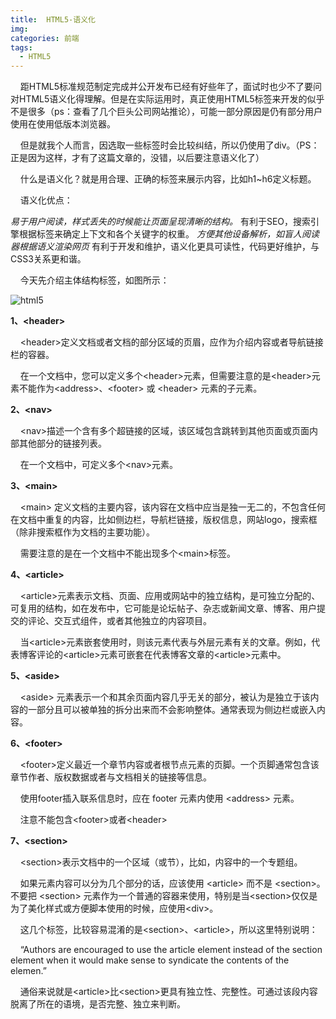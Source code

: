 ```yaml
---
title:  HTML5-语义化
img: 
categories: 前端
tags:
  - HTML5
---
```


  <p>&nbsp; &nbsp; 距HTML5标准规范制定完成并公开发布已经有好些年了，面试时也少不了要问对HTML5语义化得理解。但是在实际运用时，真正使用HTML5标签来开发的似乎不是很多（ps：查看了几个巨头公司网站推论），可能一部分原因是仍有部分用户使用在使用低版本浏览器。</p>
  <p>&nbsp; &nbsp; 但是就我个人而言，因选取一些标签时会比较纠结，所以仍使用了div。（PS：正是因为这样，才有了这篇文章的，没错，以后要注意语义化了）</p>
  <p>&nbsp; &nbsp; 什么是语义化？就是用合理、正确的标签来展示内容，比如h1~h6定义标题。</p>
  <p>&nbsp; &nbsp; 语义化优点：</p>
  <p><em>   易于用户阅读，样式丢失的时候能让页面呈现清晰的结构。
</em>   有利于SEO，搜索引擎根据标签来确定上下文和各个关键字的权重。
<em>   方便其他设备解析，如盲人阅读器根据语义渲染网页
</em>   有利于开发和维护，语义化更具可读性，代码更好维护，与CSS3关系更和谐。 </p>
  <p>&nbsp; &nbsp; 今天先介绍主体结构标签，如图所示：</p>
  <p><img src="http://www.daqianduan.com/wp-content/uploads/2018/03/html5.png" alt="html5"></p>
  <p><strong>1、&lt;header&gt;</strong></p>
  <p>&nbsp; &nbsp; &lt;header&gt;定义文档或者文档的部分区域的页眉，应作为介绍内容或者导航链接栏的容器。</p>
  <p>&nbsp; &nbsp; 在一个文档中，您可以定义多个&lt;header&gt;元素，但需要注意的是&lt;header&gt;元素不能作为&lt;address&gt;、&lt;footer&gt; 或 &lt;header&gt; 元素的子元素。</p>
  <p><strong>2、&lt;nav&gt;</strong></p>
  <p>&nbsp; &nbsp; &lt;nav&gt;描述一个含有多个超链接的区域，该区域包含跳转到其他页面或页面内部其他部分的链接列表。</p>
  <p>&nbsp; &nbsp; 在一个文档中，可定义多个&lt;nav&gt;元素。</p>
  <p><strong>3、&lt;main&gt;</strong></p>
  <p>&nbsp; &nbsp; &lt;main&gt; 定义文档的主要内容，该内容在文档中应当是独一无二的，不包含任何在文档中重复的内容，比如侧边栏，导航栏链接，版权信息，网站logo，搜索框（除非搜索框作为文档的主要功能）。</p>
  <p>&nbsp; &nbsp; 需要注意的是在一个文档中不能出现多个&lt;main&gt;标签。</p>
  <p><strong>4、&lt;article&gt;</strong></p>
  <p>&nbsp; &nbsp; &lt;article&gt;元素表示文档、页面、应用或网站中的独立结构，是可独立分配的、可复用的结构，如在发布中，它可能是论坛帖子、杂志或新闻文章、博客、用户提交的评论、交互式组件，或者其他独立的内容项目。</p>
  <p>&nbsp; &nbsp; 当&lt;article&gt;元素嵌套使用时，则该元素代表与外层元素有关的文章。例如，代表博客评论的&lt;article&gt;元素可嵌套在代表博客文章的&lt;article&gt;元素中。</p>
  <p><strong>5、&lt;aside&gt;</strong></p>
  <p>&nbsp; &nbsp; &lt;aside&gt; 元素表示一个和其余页面内容几乎无关的部分，被认为是独立于该内容的一部分且可以被单独的拆分出来而不会影响整体。通常表现为侧边栏或嵌入内容。</p>
  <p><strong>6、&lt;footer&gt;</strong></p>
  <p>&nbsp; &nbsp; &lt;footer&gt;定义最近一个章节内容或者根节点元素的页脚。一个页脚通常包含该章节作者、版权数据或者与文档相关的链接等信息。</p>
  <p>&nbsp; &nbsp; 使用footer插入联系信息时，应在 footer 元素内使用 &lt;address&gt; 元素。</p>
  <p>&nbsp; &nbsp; 注意不能包含&lt;footer&gt;或者&lt;header&gt;</p>
  <p><strong>7、&lt;section&gt;</strong></p>
  <p>&nbsp; &nbsp; &lt;section&gt;表示文档中的一个区域（或节），比如，内容中的一个专题组。</p>
  <p>&nbsp; &nbsp; 如果元素内容可以分为几个部分的话，应该使用 &lt;article&gt; 而不是 &lt;section&gt;。
 不要把 &lt;section&gt; 元素作为一个普通的容器来使用，特别是当&lt;section&gt;仅仅是为了美化样式或方便脚本使用的时候，应使用&lt;div&gt;。</p>
  <p>&nbsp; &nbsp; 这几个标签，比较容易混淆的是&lt;section&gt;、&lt;article&gt;，所以这里特别说明：</p>
  <p>&nbsp; &nbsp; “Authors are encouraged to use the article element instead of the section element when it would make sense to syndicate the contents of the elemen.”</p>
  <p>&nbsp; &nbsp; 通俗来说就是&lt;article&gt;比&lt;section&gt;更具有独立性、完整性。可通过该段内容脱离了所在的语境，是否完整、独立来判断。</p>
</header>
</div>